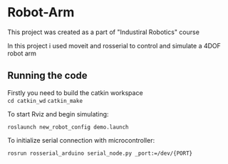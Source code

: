 # Robot-Arm
This project was created as a part of "Industiral Robotics" course 

In this project i used moveit and rosserial to control and simulate a 4DOF robot arm

## Running the code

Firstly you need to build the catkin workspace <br>
`cd catkin_wd`
`catkin_make`

To start Rviz and begin simulating:<br>
```
roslaunch new_robot_config demo.launch 
```

To initialize serial connection with microcontroller:<br>
```
rosrun rosserial_arduino serial_node.py _port:=/dev/{PORT}
```
